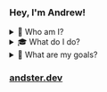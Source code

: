 ### Hey, I'm Andrew!
<details>
<summary>👾 Who am I?</summary>  
  
<ul><li>I'm a hobbyist programmer and a rising sophomore university student.</li></ul>
</details>
<details>
<summary>🎓 What do I do?</summary>  
  
<ul>
<li>Studying CS at <a href="https://www.dal.ca/">Dalhousie University</a>.</li>
<li>Currently working on <a href="https://github.com/rredwiz?tab=repositories">a few projects</a>.</li>
<li>I also like to play fps games and listen to music!</li>
</ul>
</details>
<details>
<summary>🚀 What are my goals?</summary>  
  
<ul>
<li>My main goal is learning and consistently putting in the effort to be better every day.</li>
<li>If you wish to collaborate on a project, contact me!</li>   
</ul>
</details>

### [andster.dev](https://andster.dev)
